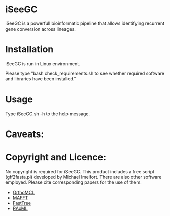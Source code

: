 # iSeeGC

iSeeGC is a powerfull bioinformatic pipeline that allows identifying recurrent gene conversion across lineages.

# Installation
iSeeGC is run in Linux environment.

Please type "bash check_requirements.sh to see whether required software and libraries have been installed."

# Usage
Type iSeeGC.sh -h to the help message.

# Caveats:


# Copyright and Licence:
No copyright is required for iSeeGC.
This product includes a free script (gff2fasta.pl) developed by Michael Imelfort.
There are also other software employed. Please cite corresponding papers for the use of them.
* [OrthoMCL](http://orthomcl.org/orthomcl/) 
* [MAFFT](http://mafft.cbrc.jp/alignment/software/)
* [FastTree](http://darlinglab.org/blog/2015/03/23/not-so-fast-fasttree.html)
* [RAxML](https://sco.h-its.org/exelixis/software.html)
